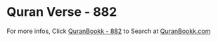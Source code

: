 # Quran Verse - 882 

For more infos, Click [QuranBookk - 882](https://www.quranbookk.com/quran/search?q=882) to Search at [QuranBookk.com](http://quranbookk.com/)